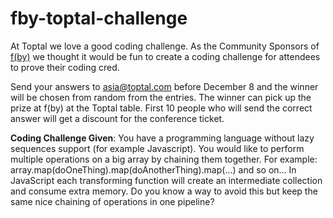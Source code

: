 # fby-toptal-challenge

At Toptal we love a good coding challenge. As the Community Sponsors of <a href="http://fby.by/en/">f(by)</a> we thought it would be fun to create a coding challenge for attendees to prove their coding cred.

Send your answers to asia@toptal.com before December 8 and the winner will be chosen from random from the entries. The winner can pick up the prize at f(by) at the Toptal table. First 10 people who will send the correct answer will get a discount for the conference ticket.

<b>Coding Challenge Given</b>: You have a programming language without lazy sequences support (for example Javascript). You would like to perform multiple operations on a big array by chaining them together. For example: array.map(doOneThing).map(doAnotherThing).map(…) and so on…
In JavaScript each transforming function will create an intermediate collection and consume extra memory. Do you know a way to avoid this but keep the same nice chaining of operations in one pipeline?
